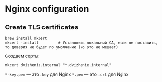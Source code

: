 # Nginx configuration

## Create TLS certificates

```
brew install mkcert
mkcert -install         # Установить локальный CA, если не поставить, то доверия не будет по умолчанию (но это не мешает)
```

Создаем серты:

```
mkcert dvizhenie.internal "*.dvizhenie.internal"
```

`*-key.pem` — это `.key` для Nginx
`*.pem` — это `.crt` для Nginx

